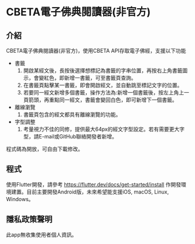 # CBETA電子佛典閱讀器(非官方)

## 介紹

CBETA電子佛典閱讀器(非官方)，使用CBETA API存取電子佛經，支援以下功能

* 書籤
    1. 開啟某經文後，長按後選擇想標記為書籤的字串位置，再按右上角書籤圖示，會變紅色，即新增一書籤，可至書籤頁查詢。
    2. 在書籤頁點擊某一書籤，即會開啟經文，並自動跳至標記文字的位置。
    3. 若要同一經文新增多個書籤，操作方法為:新增一個書籤後，按左上角上一頁箭頭，再重點同一經文，書籤會變回白色，即可新增下一個書籤。
* 離線瀏覽
    1. 書籤頁包含的經文都具有離線瀏覽的功能。
* 字型調整
    1. 考量視力不佳的同修，提供最大64px的經文字型設定。若有需要更大字型，請E-mail或GitHub聯絡開發者新增。

程式碼為開放，可自由下載修改。

## 程式

使用Flutter開發，請參考 https://flutter.dev/docs/get-started/install 作開發環境建置。目前主要開發Android版，未來希望能支援iOS, macOS, Linux, Windows。

## 隱私政策聲明

此app無收集使用者個人資訊。

